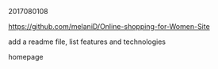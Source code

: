 2017080108



https://github.com/melaniD/Online-shopping-for-Women-Site



add a readme file, list features and technologies

homepage

